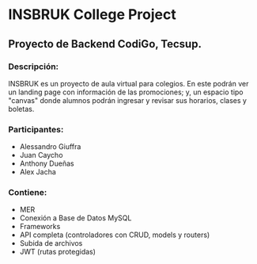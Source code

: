 # INSBRUK College Project
## Proyecto de Backend CodiGo, Tecsup.

### Descripción:
INSBRUK es un proyecto de aula virtual para colegios. En este podrán ver un landing page con información de las promociones; y, un espacio tipo "canvas" donde alumnos podrán ingresar y revisar sus horarios, clases y boletas.

### Participantes:
- Alessandro Giuffra
- Juan Caycho
- Anthony Dueñas
- Alex Jacha

### Contiene:
- MER
- Conexión a Base de Datos MySQL
- Frameworks
- API completa (controladores con CRUD, models y routers)
- Subida de archivos
- JWT (rutas protegidas)

